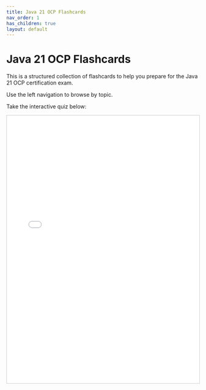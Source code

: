 ```yaml
---
title: Java 21 OCP Flashcards
nav_order: 1
has_children: true
layout: default
---
```


# Java 21 OCP Flashcards

This is a structured collection of flashcards to help you prepare for the Java 21 OCP certification exam.

Use the left navigation to browse by topic.

Take the interactive quiz below:

<iframe src="/assets/quizzes/java21-quiz.html" width="100%" height="700px" style="border:1px solid #ccc;"></iframe>
